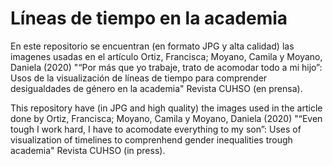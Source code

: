 # Líneas de tiempo en la academia

En este repositorio se encuentran (en formato JPG y alta calidad) las imagenes usadas en el artículo Ortiz, Francisca; Moyano, Camila y Moyano, Daniela (2020) "“Por más que yo trabaje, trato de acomodar todo a mi hijo”: Usos de la visualización de líneas de tiempo para comprender desigualdades de género en la academia" Revista CUHSO (en prensa). 

This repository  have (in JPG and high quality) the images used in the article done by Ortiz, Francisca; Moyano, Camila y Moyano, Daniela (2020) "“Even tough I work hard, I have to acomodate everything to my son”: Uses of visualization of timelines to comprenhend gender inequalities trough academia" Revista CUHSO (in press). 
